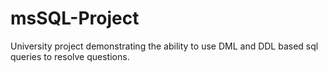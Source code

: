 # msSQL-Project
University project demonstrating the ability to use DML and DDL based sql queries to resolve questions.
